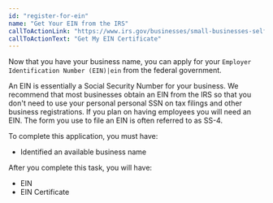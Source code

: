 ```yaml
---
id: "register-for-ein"
name: "Get Your EIN from the IRS"
callToActionLink: "https://www.irs.gov/businesses/small-businesses-self-employed/apply-for-an-employer-identification-number-ein-online"
callToActionText: "Get My EIN Certificate"
---
```

Now that you have your business name, you can apply for your `Employer Identification Number (EIN)|ein` from the federal government.

An EIN is essentially a Social Security Number for your business. We recommend that most businesses obtain an EIN from the IRS so that you don't need to use your personal personal SSN on tax filings and other business registrations. If you plan on having employees you will need an EIN. The form you use to file an EIN is often referred to as SS-4.
        
To complete this application, you must have:
- Identified an available business name

After you complete this task, you will have:
- EIN
- EIN Certificate
